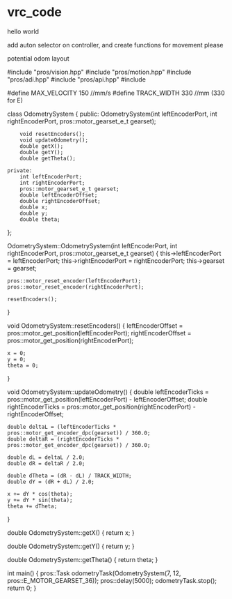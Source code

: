 # vrc_code
hello world

add auton selector on controller, and create functions for movement please

potential odom layout


#include "pros/vision.hpp"
#include "pros/motion.hpp"
#include "pros/adi.hpp"
#include "pros/api.hpp"
#include <cmath>

#define MAX_VELOCITY 150 //mm/s
#define TRACK_WIDTH 330 //mm (330 for E)

class OdometrySystem {
    public:
        OdometrySystem(int leftEncoderPort, int rightEncoderPort, pros::motor_gearset_e_t gearset);

        void resetEncoders();
        void updateOdometry();
        double getX();
        double getY();
        double getTheta();

    private:
        int leftEncoderPort;
        int rightEncoderPort;
        pros::motor_gearset_e_t gearset;
        double leftEncoderOffset;
        double rightEncoderOffset;
        double x;
        double y;
        double theta;
};

OdometrySystem::OdometrySystem(int leftEncoderPort, int rightEncoderPort, pros::motor_gearset_e_t gearset) {
    this->leftEncoderPort = leftEncoderPort;
    this->rightEncoderPort = rightEncoderPort;
    this->gearset = gearset;

    pros::motor_reset_encoder(leftEncoderPort);
    pros::motor_reset_encoder(rightEncoderPort);

    resetEncoders();
}

void OdometrySystem::resetEncoders() {
    leftEncoderOffset = pros::motor_get_position(leftEncoderPort);
    rightEncoderOffset = pros::motor_get_position(rightEncoderPort);

    x = 0;
    y = 0;
    theta = 0;
}

void OdometrySystem::updateOdometry() {
    double leftEncoderTicks = pros::motor_get_position(leftEncoderPort) - leftEncoderOffset;
    double rightEncoderTicks = pros::motor_get_position(rightEncoderPort) - rightEncoderOffset;

    double deltaL = (leftEncoderTicks * pros::motor_get_encoder_dpc(gearset)) / 360.0;
    double deltaR = (rightEncoderTicks * pros::motor_get_encoder_dpc(gearset)) / 360.0;

    double dL = deltaL / 2.0;
    double dR = deltaR / 2.0;

    double dTheta = (dR - dL) / TRACK_WIDTH;
    double dY = (dR + dL) / 2.0;

    x += dY * cos(theta);
    y += dY * sin(theta);
    theta += dTheta;
}

double OdometrySystem::getX() {
    return x;
}

double OdometrySystem::getY() {
    return y;
}

double OdometrySystem::getTheta() {
    return theta;
}

int main() {
    pros::Task odometryTask(OdometrySystem(7, 12, pros::E_MOTOR_GEARSET_36));
    pros::delay(5000);
    odometryTask.stop();
    return 0;
}
